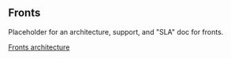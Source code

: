## Fronts

Placeholder for an architecture, support, and "SLA" doc for fronts.

[Fronts architecture](/docs/images/fronts-archirecture.png)